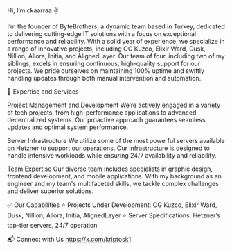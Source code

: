 Hi, I’m ckaarraa ✌️

I’m the founder of ByteBrothers, a dynamic team based in Turkey, dedicated to delivering cutting-edge IT solutions with a focus on exceptional performance and reliability. 
With a solid year of experience, we specialize in a range of innovative projects, including OG Kuzco, Elixir Ward, Dusk, Nillion, Allora, Initia, and AlignedLayer.
Our team of four, including two of my siblings, excels in ensuring continuous, high-quality support for our projects. 
We pride ourselves on maintaining 100% uptime and swiftly handling updates through both manual intervention and automation.

🌟 Expertise and Services

Project Management and Development We’re actively engaged in a variety of tech projects, from high-performance applications to advanced decentralized systems. 
Our proactive approach guarantees seamless updates and optimal system performance.

Server Infrastructure We utilize some of the most powerful servers available on Hetzner to support our operations.
Our infrastructure is designed to handle intensive workloads while ensuring 24/7 availability and reliability.

Team Expertise Our diverse team includes specialists in graphic design, frontend development, and mobile applications. 
With my background as an engineer and my team's multifaceted skills, we tackle complex challenges and deliver superior solutions.

✅ Our Capabilities ⭐ Projects Under Development: OG Kuzco, Elixir Ward, Dusk, Nillion, Allora, Initia, AlignedLayer ⭐ Server Specifications: Hetzner’s top-tier servers, 24/7 operation

📬 Connect with Us https://x.com/kriptosk1
